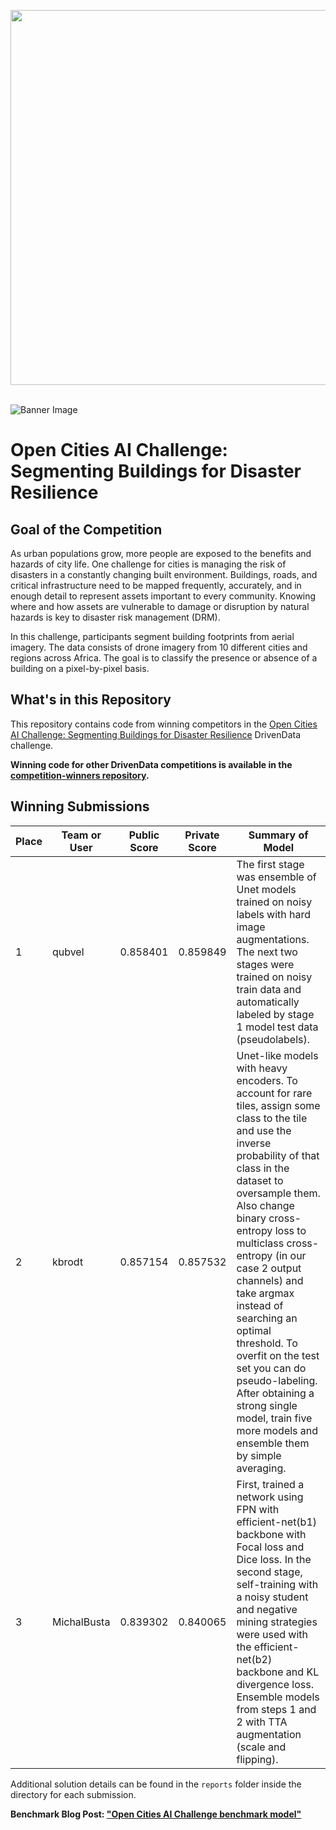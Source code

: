 [<img src='https://s3.amazonaws.com/drivendata-public-assets/logo-white-blue.png' width='600'>](https://www.drivendata.org/)
<br><br>

![Banner Image](https://s3.amazonaws.com/drivendata-public-assets/opendri_mon_labeled.jpg)

# Open Cities AI Challenge: Segmenting Buildings for Disaster Resilience 

## Goal of the Competition

As urban populations grow, more people are exposed to the benefits and hazards of city life. One challenge for cities is managing the risk of disasters in a constantly changing built environment. Buildings, roads, and critical infrastructure need to be mapped frequently, accurately, and in enough detail to represent assets important to every community. Knowing where and how assets are vulnerable to damage or disruption by natural hazards is key to disaster risk management (DRM).

In this challenge, participants segment building footprints from aerial imagery. The data consists of drone imagery from 10 different cities and regions across Africa. The goal is to classify the presence or absence of a building on a pixel-by-pixel basis.


## What's in this Repository

This repository contains code from winning competitors in the [Open Cities AI Challenge: Segmenting Buildings for Disaster Resilience](https://www.drivendata.org/competitions/60/building-segmentation-disaster-resilience/) DrivenData challenge.

**Winning code for other DrivenData competitions is available in the [competition-winners repository](https://github.com/drivendataorg/competition-winners).**

## Winning Submissions

Place |Team or User | Public Score | Private Score | Summary of Model
--- | --- | --- | --- | ---
1 | qubvel | 0.858401 | 0.859849 | The first stage was ensemble of Unet models trained on noisy labels with hard image augmentations. The next two stages were trained on noisy train data and automatically labeled by stage 1 model test data (pseudolabels).
2 | kbrodt | 0.857154 | 0.857532 | Unet-like models with heavy encoders. To account for rare tiles, assign some class to the tile and use the inverse probability of that class in the dataset to oversample them. Also change binary cross-entropy loss to multiclass cross-entropy (in our case 2 output channels) and take argmax instead of searching an optimal threshold. To overfit on the test set you can do pseudo-labeling. After obtaining a strong single model, train five more models and ensemble them by simple averaging.
3 | MichalBusta | 0.839302 | 0.840065 | First, trained a network using FPN with efficient-net(b1) backbone with Focal loss and Dice loss. In the second stage, self-training with a noisy student and negative mining strategies were used with the efficient-net(b2) backbone and KL divergence loss. Ensemble models from steps 1 and 2 with TTA augmentation (scale and flipping).

Additional solution details can be found in the `reports` folder inside the directory for each submission.

**Benchmark Blog Post: ["Open Cities AI Challenge benchmark model"](https://github.com/azavea/open-cities-ai-challenge-benchmark-model)**

